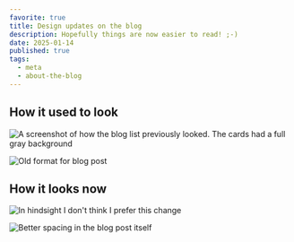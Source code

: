 ```yaml
---
favorite: true
title: Design updates on the blog
description: Hopefully things are now easier to read! ;-)
date: 2025-01-14
published: true
tags:
  - meta
  - about-the-blog
---
```

## How it used to look 
![A screenshot of how the blog list previously looked. The cards had a full gray background](![](https://ihkgojiseqpwinwdowvm.supabase.co/storage/v1/object/public/natespilmanblog/2025-01-14-small-blog-design-updates/blog-list-old.png))

![Old format for blog post](![](https://ihkgojiseqpwinwdowvm.supabase.co/storage/v1/object/public/natespilmanblog/2025-01-14-small-blog-design-updates/blog-old.png))

## How it looks now

![In hindsight I don't think I prefer this change](![](https://ihkgojiseqpwinwdowvm.supabase.co/storage/v1/object/public/natespilmanblog/2025-01-14-small-blog-design-updates/blog-list-new.png))

![Better spacing in the blog post itself](![](https://ihkgojiseqpwinwdowvm.supabase.co/storage/v1/object/public/natespilmanblog/2025-01-14-small-blog-design-updates/blog-new.png))